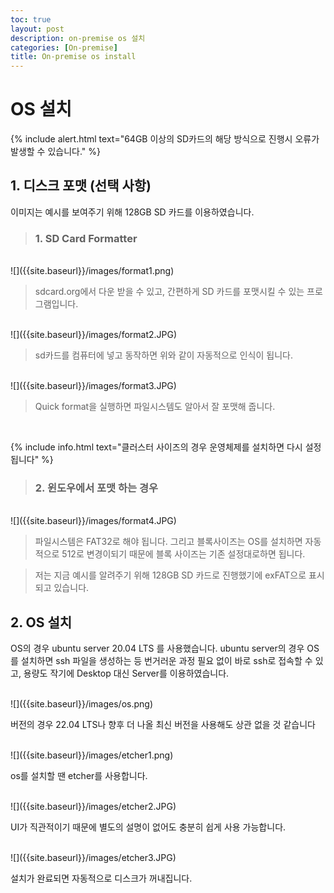 ```yaml
---
toc: true
layout: post
description: on-premise os 설치
categories: [On-premise]
title: On-premise os install
---
```


# OS 설치

{% include alert.html text="64GB 이상의 SD카드의 해당 방식으로 진행시 오류가 발생할 수 있습니다." %}

## 1. 디스크 포맷 (선택 사항)

 이미지는 예시를 보여주기 위해 128GB SD 카드를 이용하였습니다.

> ### 1. SD Card Formatter

<br/>
![]({{site.baseurl}}/images/format1.png)
<br/>

>sdcard.org에서 다운 받을 수 있고, 간편하게 SD 카드를 포맷시킬 수 있는 프로그램입니다.

<br/>
![]({{site.baseurl}}/images/format2.JPG)
<br/>

>sd카드를 컴퓨터에 넣고 동작하면 위와 같이 자동적으로 인식이 됩니다.

<br/>
![]({{site.baseurl}}/images/format3.JPG)
<br/>

>Quick format을 실행하면 파일시스템도 알아서 잘 포맷해 줍니다.

<br/>

{% include info.html text="클러스터 사이즈의 경우 운영체제를 설치하면 다시 설정됩니다" %}

> ### 2. 윈도우에서 포맷 하는 경우

<br/>
![]({{site.baseurl}}/images/format4.JPG)
<br/>

> 파일시스템은 FAT32로 해야 됩니다. 그리고 블록사이즈는 OS를 설치하면 자동적으로 512로 변경이되기 때문에 블록 사이즈는 기존 설정대로하면 됩니다.

> 저는 지금 예시를 알려주기 위해 128GB SD 카드로 진행했기에 exFAT으로 표시되고 있습니다.

## 2. OS 설치

OS의 경우 ubuntu server 20.04 LTS 를 사용했습니다. ubuntu server의 경우 OS를 설치하면 ssh 파일을 생성하는 등 번거러운 과정 필요 없이 바로 ssh로 접속할 수 있고, 용량도 작기에 Desktop 대신 Server를 이용하였습니다.

<br/>
![]({{site.baseurl}}/images/os.png)
<br/>

버전의 경우 22.04 LTS나 향후 더 나올 최신 버전을 사용해도 상관 없을 것 같습니다

<br/>
![]({{site.baseurl}}/images/etcher1.png)
<br/>

os를 설치할 땐 etcher를 사용합니다.

<br/>
![]({{site.baseurl}}/images/etcher2.JPG)
<br/>

UI가 직관적이기 때문에 별도의 설명이 없어도 충분히 쉽게 사용 가능합니다.

<br/>
![]({{site.baseurl}}/images/etcher3.JPG)
<br/>

설치가 완료되면 자동적으로 디스크가 꺼내집니다.
